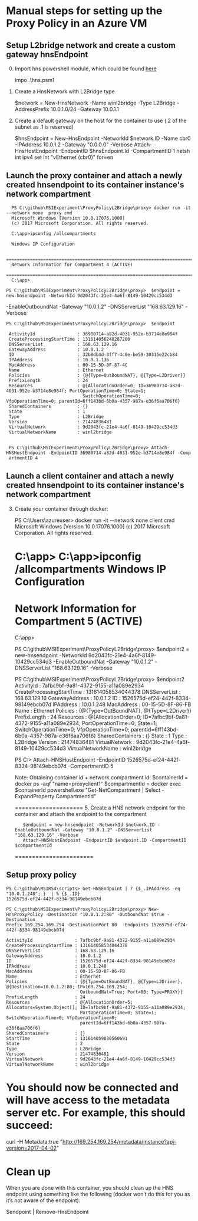 # Manual steps for setting up the Proxy Policy in an Azure VM


## Setup L2bridge network and create a custom gateway hnsEndpoint 

0. Import hns powershell module, which could be found [here](https://github.com/soccerGB/MSIExperiment/blob/master/ProxyPolicyL2Bridge/scripts/hns.psm1)
 
    impo .\hns.psm1

1.  Create a HnsNetwork with L2Bridge type
 
    $network = New-HnsNetwork -Name winl2bridge -Type L2Bridge -AddressPrefix 10.0.1.0/24 -Gateway 10.0.1.1

2. Create a default gateway on the host for the container to use (.2 of the subnet as .1 is reserved)
 
    $hnsEndpoint = New-HnsEndpoint -NetworkId $network.ID -Name cbr0 -IPAddress 10.0.1.2 -Gateway "0.0.0.0" -Verbose
    Attach-HnsHostEndpoint -EndpointID $hnsEndpoint.Id -CompartmentID 1
    netsh int ipv4 set int "vEthernet (cbr0)" for=en


## Launch the proxy container and attach a newly created hnsendpoint to its container instance's network compartment

      PS C:\github\MSIExperiment\ProxyPolicyL2Bridge\proxy> docker run -it --network none  proxy cmd
      Microsoft Windows [Version 10.0.17076.1000]
      (c) 2017 Microsoft Corporation. All rights reserved.

      C:\app>ipconfig /allcompartments

      Windows IP Configuration

      ==============================================================================
      Network Information for Compartment 4 (ACTIVE)
      ==============================================================================
      C:\app>
    
    PS C:\github\MSIExperiment\ProxyPolicyL2Bridge\proxy>  $endpoint = new-hnsendpoint -NetworkId 9d2043fc-21e4-4a6f-8149-10429cc534d3
-EnableOutboundNat -Gateway "10.0.1.2" -DNSServerList "168.63.129.16" -Verbose


    PS C:\github\MSIExperiment\ProxyPolicyL2Bridge\proxy>  $endpoint

     ActivityId                : 36980714-a82d-4031-952e-b3714e8e984f
     CreateProcessingStartTime : 131614056248287200
     DNSServerList             : 168.63.129.16
     GatewayAddress            : 10.0.1.2
     ID                        : 32b8db4d-3ff7-4c0e-be59-30315e22cb84
     IPAddress                 : 10.0.1.136
     MacAddress                : 00-15-5D-8F-87-4C
     Name                      : Ethernet
     Policies                  : {@{Type=OutBoundNAT}, @{Type=L2Driver}}
     PrefixLength              : 24
     Resources                 : @{AllocationOrder=0; ID=36980714-a82d-4031-952e-b3714e8e984f; PortOperationTime=0; State=1;
                                 SwitchOperationTime=0; VfpOperationTime=0; parentId=6ff143bd-6b0a-4357-987a-e36f6aa706f6}
     SharedContainers          : {}
     State                     : 1
     Type                      : L2Bridge
     Version                   : 21474836481
     VirtualNetwork            : 9d2043fc-21e4-4a6f-8149-10429cc534d3
     VirtualNetworkName        : winl2bridge


     PS C:\github\MSIExperiment\ProxyPolicyL2Bridge\proxy> Attach-HNSHostEndpoint -EndpointID 36980714-a82d-4031-952e-b3714e8e984f -Comp
     artmentID 4




## Launch a client container and attach a newly created hnsendpoint to its container instance's network compartment

3. Create your container through docker:
 
     PS C:\Users\azureuser> docker run -it --network none client cmd
     Microsoft Windows [Version 10.0.17076.1000]
     (c) 2017 Microsoft Corporation. All rights reserved.

     C:\app>
     C:\app>ipconfig /allcompartments
     Windows IP Configuration
     ==============================================================================
     Network Information for Compartment 5 (ACTIVE)
     ==============================================================================
     C:\app>

     PS C:\github\MSIExperiment\ProxyPolicyL2Bridge\proxy>  $endpoint2 = new-hnsendpoint -NetworkId 9d2043fc-21e4-4a6f-8149-10429cc534d3
     -EnableOutboundNat -Gateway "10.0.1.2" -DNSServerList "168.63.129.16" -Verbose
     
     PS C:\github\MSIExperiment\ProxyPolicyL2Bridge\proxy> $endpoint2
     ActivityId                : 7afbc9bf-9a81-4372-9155-a11a089e2934
     CreateProcessingStartTime : 131614058534044378
     DNSServerList             : 168.63.129.16
     GatewayAddress            : 10.0.1.2
     ID                        : 1526575d-ef24-442f-8334-98149ebcb07d
     IPAddress                 : 10.0.1.248
     MacAddress                : 00-15-5D-8F-86-FB
     Name                      : Ethernet
     Policies                  : {@{Type=OutBoundNAT}, @{Type=L2Driver}}
     PrefixLength              : 24
     Resources                 : @{AllocationOrder=0; ID=7afbc9bf-9a81-4372-9155-a11a089e2934; PortOperationTime=0; State=1;
                                 SwitchOperationTime=0; VfpOperationTime=0; parentId=6ff143bd-6b0a-4357-987a-e36f6aa706f6}
     SharedContainers          : {}
     State                     : 1
     Type                      : L2Bridge
     Version                   : 21474836481
     VirtualNetwork            : 9d2043fc-21e4-4a6f-8149-10429cc534d3
     VirtualNetworkName        : winl2bridge 

    PS C:\> Attach-HNSHostEndpoint -EndpointID 1526575d-ef24-442f-8334-98149ebcb07d -CompartmentID 5

    Note: Obtaining container id + network compartment id:
      $containerId = docker ps -aqf "name=proxyclient1"
      $compartmentId = docker exec $containerId powershell.exe "Get-NetCompartment | Select -ExpandProperty CompartmentId"

      ====================
      5. Create a HNS network endpoint for the container and attach the endpoint to the compartment

          $endpoint = new-hnsendpoint -NetworkId $network.ID -EnableOutboundNat -Gateway "10.0.1.2" -DNSServerList "168.63.129.16" -Verbose
          Attach-HNSHostEndpoint -EndpointID $endpoint.ID -CompartmentID $compartmentId
      =======================

## Setup proxy policy 

    PS C:\github\MSIRS4\scripts> Get-HNSEndpoint | ? {$_.IPAddress -eq "10.0.1.248"; }  | % {$_.ID}
    1526575d-ef24-442f-8334-98149ebcb07d
    
    PS C:\github\MSIExperiment\ProxyPolicyL2Bridge\proxy> New-HnsProxyPolicy -Destination "10.0.1.2:80" -OutboundNat $true -Destination
    Prefix 169.254.169.254 -DestinationPort 80  -Endpoints 1526575d-ef24-442f-8334-98149ebcb07d

    ActivityId                : 7afbc9bf-9a81-4372-9155-a11a089e2934
    CreateProcessingStartTime : 131614058534044378
    DNSServerList             : 168.63.129.16
    GatewayAddress            : 10.0.1.2
    ID                        : 1526575d-ef24-442f-8334-98149ebcb07d
    IPAddress                 : 10.0.1.248
    MacAddress                : 00-15-5D-8F-86-FB
    Name                      : Ethernet
    Policies                  : {@{Type=OutBoundNAT}, @{Type=L2Driver}, @{Destination=10.0.1.2:80; IP=169.254.169.254;
                                OutboundNat=True; Port=80; Type=PROXY}}
    PrefixLength              : 24
    Resources                 : @{AllocationOrder=5; Allocators=System.Object[]; ID=7afbc9bf-9a81-4372-9155-a11a089e2934;
                                PortOperationTime=0; State=1; SwitchOperationTime=0; VfpOperationTime=0;
                                parentId=6ff143bd-6b0a-4357-987a-e36f6aa706f6}
    SharedContainers          : {}
    StartTime                 : 131614059830560691
    State                     : 2
    Type                      : L2Bridge
    Version                   : 21474836481
    VirtualNetwork            : 9d2043fc-21e4-4a6f-8149-10429cc534d3
    VirtualNetworkName        : winl2bridge


  
# You should now be connected and will have access to the metadata server etc. For example, this should succeed:
 
curl -H Metadata:true "http://169.254.169.254/metadata/instance?api-version=2017-04-02"
 
 
# Clean up
  When you are done with this container, you should clean up the HNS endpoint using something like 
  the following (docker won’t do this for you as it’s not aware of the endpoint):

  $endpoint | Remove-HnsEndpoint
                  <exit container>
